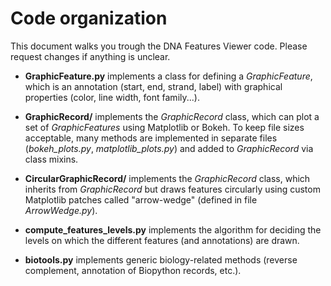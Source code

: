 # Code organization

This document walks you trough the DNA Features Viewer code. Please request changes if anything is unclear.

- **GraphicFeature.py** implements a class for defining a *GraphicFeature*, which is an annotation (start, end, strand, label) with graphical properties (color, line width, font family...).

- **GraphicRecord/** implements the *GraphicRecord* class, which can plot a set of *GraphicFeatures* using Matplotlib or Bokeh. To keep file sizes acceptable, many methods are implemented in separate files (*bokeh_plots.py*, *matplotlib_plots.py*) and added to *GraphicRecord* via class mixins.

- **CircularGraphicRecord/** implements the *GraphicRecord* class, which inherits from *GraphicRecord* but draws features circularly using custom Matplotlib patches called "arrow-wedge" (defined in file *ArrowWedge.py*).

- **compute_features_levels.py** implements the algorithm for deciding the levels on which the different features (and annotations) are drawn.

- **biotools.py** implements generic biology-related methods (reverse complement, annotation of Biopython records, etc.).
